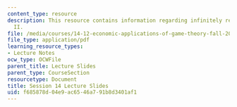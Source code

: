 ```yaml
---
content_type: resource
description: This resource contains information regarding infinitely repeated games
  II.
file: /media/courses/14-12-economic-applications-of-game-theory-fall-2012/f685878d04e9ac6546a791b8d3401af1_MIT14_12F12_slides14.pdf
file_type: application/pdf
learning_resource_types:
- Lecture Notes
ocw_type: OCWFile
parent_title: Lecture Slides
parent_type: CourseSection
resourcetype: Document
title: Session 14 Lecture Slides
uid: f685878d-04e9-ac65-46a7-91b8d3401af1
---
```

